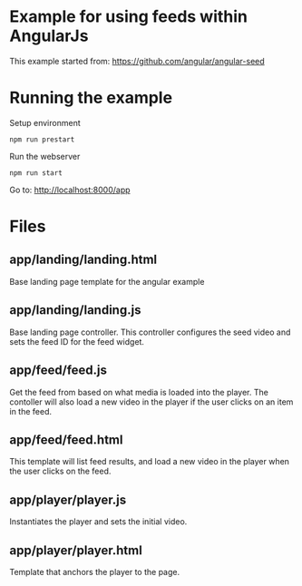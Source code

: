 # Example for using feeds within AngularJs

This example started from: https://github.com/angular/angular-seed

# Running the example
Setup environment
```shell
npm run prestart
```
Run the webserver
```shell
npm run start
```
Go to: [http://localhost:8000/app](http://localhost:8000/app)

# Files
## app/landing/landing.html
Base landing page template for the angular example

## app/landing/landing.js
Base landing page controller. This controller configures the seed video and sets the feed ID for the feed widget.

## app/feed/feed.js
Get the feed from based on what media is loaded into the player. The contoller will also load a new video in the player if the user clicks on an item in the feed.

## app/feed/feed.html
This template will list feed results, and load a new video in the player when the user clicks on the feed.

## app/player/player.js
Instantiates the player and sets the initial video.

## app/player/player.html
Template that anchors the player to the page.